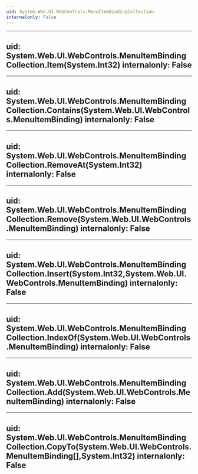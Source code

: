 ```yaml
---
uid: System.Web.UI.WebControls.MenuItemBindingCollection
internalonly: False
---
```


---
uid: System.Web.UI.WebControls.MenuItemBindingCollection.Item(System.Int32)
internalonly: False
---

---
uid: System.Web.UI.WebControls.MenuItemBindingCollection.Contains(System.Web.UI.WebControls.MenuItemBinding)
internalonly: False
---

---
uid: System.Web.UI.WebControls.MenuItemBindingCollection.RemoveAt(System.Int32)
internalonly: False
---

---
uid: System.Web.UI.WebControls.MenuItemBindingCollection.Remove(System.Web.UI.WebControls.MenuItemBinding)
internalonly: False
---

---
uid: System.Web.UI.WebControls.MenuItemBindingCollection.Insert(System.Int32,System.Web.UI.WebControls.MenuItemBinding)
internalonly: False
---

---
uid: System.Web.UI.WebControls.MenuItemBindingCollection.IndexOf(System.Web.UI.WebControls.MenuItemBinding)
internalonly: False
---

---
uid: System.Web.UI.WebControls.MenuItemBindingCollection.Add(System.Web.UI.WebControls.MenuItemBinding)
internalonly: False
---

---
uid: System.Web.UI.WebControls.MenuItemBindingCollection.CopyTo(System.Web.UI.WebControls.MenuItemBinding[],System.Int32)
internalonly: False
---
